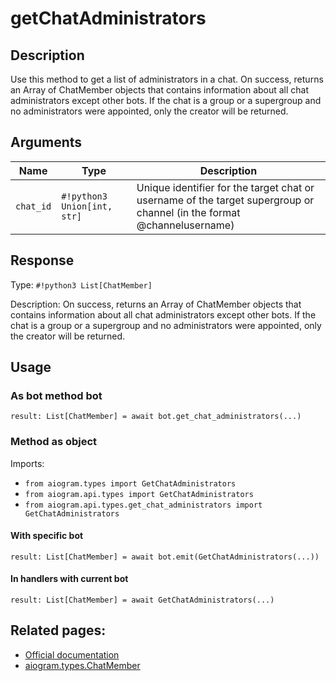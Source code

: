 # getChatAdministrators

## Description

Use this method to get a list of administrators in a chat. On success, returns an Array of ChatMember objects that contains information about all chat administrators except other bots. If the chat is a group or a supergroup and no administrators were appointed, only the creator will be returned.


## Arguments

| Name | Type | Description |
| - | - | - |
| `chat_id` | `#!python3 Union[int, str]` | Unique identifier for the target chat or username of the target supergroup or channel (in the format @channelusername) |



## Response

Type: `#!python3 List[ChatMember]`

Description: On success, returns an Array of ChatMember objects that contains information about all chat administrators except other bots. If the chat is a group or a supergroup and no administrators were appointed, only the creator will be returned.


## Usage


### As bot method bot

```python3
result: List[ChatMember] = await bot.get_chat_administrators(...)
```

### Method as object

Imports:

- `from aiogram.types import GetChatAdministrators`
- `from aiogram.api.types import GetChatAdministrators`
- `from aiogram.api.types.get_chat_administrators import GetChatAdministrators`


#### With specific bot
```python3
result: List[ChatMember] = await bot.emit(GetChatAdministrators(...))
```

#### In handlers with current bot
```python3
result: List[ChatMember] = await GetChatAdministrators(...)
```


## Related pages:

- [Official documentation](https://core.telegram.org/bots/api#getchatadministrators)
- [aiogram.types.ChatMember](../types/chat_member.md)
